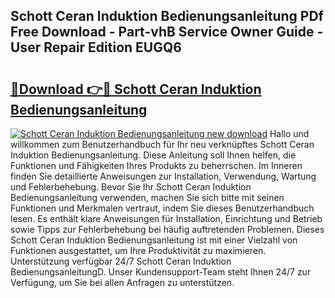 ## Schott Ceran Induktion Bedienungsanleitung PDf Free Download - Part-vhB Service Owner Guide - User Repair Edition EUGQ6

# <h2><a href="http://df4bbv5.blite.top/?on=Schott+Ceran+Induktion+Bedienungsanleitung">🔗Download 👉🔴 Schott Ceran Induktion Bedienungsanleitung</a></h2>

[![Schott Ceran Induktion Bedienungsanleitung new download](https://i.imgur.com/lujVjoI.png)](http://df4bbv5.blite.top/?on=Schott+Ceran+Induktion+Bedienungsanleitung)
Hallo und willkommen zum Benutzerhandbuch für Ihr neu verknüpftes Schott Ceran Induktion Bedienungsanleitung. Diese Anleitung soll Ihnen helfen, die Funktionen und Fähigkeiten Ihres Produkts zu beherrschen. Im Inneren finden Sie detaillierte Anweisungen zur Installation, Verwendung, Wartung und Fehlerbehebung. Bevor Sie Ihr Schott Ceran Induktion Bedienungsanleitung verwenden, machen Sie sich bitte mit seinen Funktionen und Merkmalen vertraut, indem Sie dieses Benutzerhandbuch lesen. Es enthält klare Anweisungen für Installation, Einrichtung und Betrieb sowie Tipps zur Fehlerbehebung bei häufig auftretenden Problemen. Dieses Schott Ceran Induktion Bedienungsanleitung ist mit einer Vielzahl von Funktionen ausgestattet, um Ihre Produktivität zu maximieren. Unterstützung verfügbar 24/7 Schott Ceran Induktion BedienungsanleitungD. Unser Kundensupport-Team steht Ihnen 24/7 zur Verfügung, um Sie bei allen Anfragen zu unterstützen.
